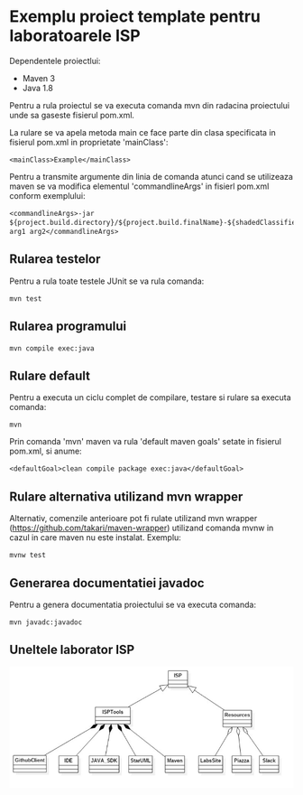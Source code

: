 # Exemplu proiect template pentru laboratoarele ISP

Dependentele proiectlui:
- Maven 3 
- Java 1.8 

Pentru a rula proiectul se va executa comanda mvn din radacina proiectului unde sa gaseste fisierul pom.xml.

La rulare se va apela metoda main ce face parte din clasa specificata in fisierul pom.xml in proprietate 'mainClass':

    <mainClass>Example</mainClass>

Pentru a transmite argumente din linia de comanda atunci cand se utilizeaza maven se va modifica elementul 'commandlineArgs' in fisierl pom.xml conform exemplului:

    <commandlineArgs>-jar ${project.build.directory}/${project.build.finalName}-${shadedClassifierName}.jar arg1 arg2</commandlineArgs>

## Rularea testelor

Pentru a rula toate testele JUnit se va rula comanda:

    mvn test

## Rularea programului 

    mvn compile exec:java 

## Rulare default

Pentru a executa un ciclu complet de compilare, testare si rulare sa executa comanda:

    mvn

Prin comanda 'mvn' maven va rula 'default maven goals' setate in fisierul pom.xml, si anume:

    <defaultGoal>clean compile package exec:java</defaultGoal> 

## Rulare alternativa utilizand mvn wrapper 

Alternativ, comenzile anterioare pot fi rulate utilizand mvn wrapper (https://github.com/takari/maven-wrapper) utilizand comanda mvnw in cazul in care maven nu este instalat. Exemplu:

    mvnw test 
    
## Generarea documentatiei javadoc

Pentru a genera documentatia proiectului se va executa comanda:

    mvn javadc:javadoc
   
## Uneltele laborator ISP

![GitHub Logo](docs/ClassDiagram1.jpg)
     


